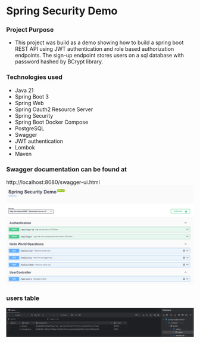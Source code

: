 # Spring Security Demo
### Project Purpose
- This project was build as a demo showing how to build a spring boot REST API using JWT authentication and role based authorization endpoints. The sign-up endpoint stores users on a sql database with password hashed by BCrypt library.

### Technologies used
* Java 21
* Spring Boot 3
* Spring Web
* Spring Oauth2 Resource Server
* Spring Security
* Spring Boot Docker Compose
* PostgreSQL
* Swagger
* JWT authentication
* Lombok
* Maven

### Swagger documentation can be found at
http://localhost:8080/swagger-ui.html
![swagger](/swagger.png "Swagger")

### users table
![users](/users.png "DB")